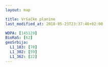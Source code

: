 ```yaml
---
layout: map

title: Vršačke planine
last_modified_at: 2018-05-23T23:37:46+02:00

WDPA: [145129]
BioRaS: [62]
geoSrbija:
  L1_183: [78]
  L1_302: [59]
  L1_362: [22]
---
```

